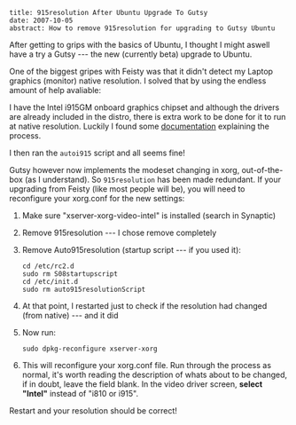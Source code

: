 ```metadata
title: 915resolution After Ubuntu Upgrade To Gutsy
date: 2007-10-05
abstract: How to remove 915resolution for upgrading to Gutsy Ubuntu
```

After getting to grips with the basics of Ubuntu, I thought I might aswell have
a try a Gutsy --- the new (currently beta) upgrade to Ubuntu.

One of the biggest gripes with Feisty was that it didn't detect my Laptop
graphics (monitor) native resolution. I solved that by using the endless amount
of help avaliable:

I have the Intel i915GM onboard graphics chipset and although the drivers are
already included in the distro, there is extra work to be done for it to run at
native resolution. Luckily I found some [documentation][] explaining the
process.

I then ran the `autoi915` script and all seems fine!

Gutsy however now implements the modeset changing in xorg, out-of-the-box (as I
understand). So `915resolution` has been made redundant. If your upgrading from
Feisty (like most people will be), you will need to reconfigure your xorg.conf
for the new settings:

1.  Make sure "xserver-xorg-video-intel" is installed (search in Synaptic)
2.  Remove 915resolution --- I chose remove completely
3.  Remove Auto915resolution (startup script --- if you used it):

        cd /etc/rc2.d
        sudo rm S08startupscript
        cd /etc/init.d
        sudo rm auto915resolutionScript

4.  At that point, I restarted just to check if the resolution had changed (from
    native) --- and it did
5.  Now run:

        sudo dpkg-reconfigure xserver-xorg

6.  This will reconfigure your xorg.conf file. Run through the process as
    normal, it's worth reading the description of whats about to be changed, if
    in doubt, leave the field blank. In the video driver screen, **select
    "Intel"** instead of "i810 or i915".

Restart and your resolution should be correct!

  [documentation]: https://help.ubuntu.com/community/i915Driver

